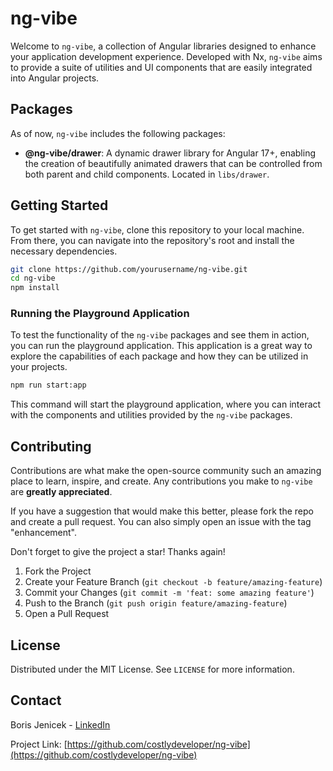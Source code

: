# ng-vibe

Welcome to `ng-vibe`, a collection of Angular libraries designed to enhance your application development experience. Developed with Nx, `ng-vibe` aims to provide a suite of utilities and UI components that are easily integrated into Angular projects.

## Packages

As of now, `ng-vibe` includes the following packages:

- **@ng-vibe/drawer**: A dynamic drawer library for Angular 17+, enabling the creation of beautifully animated drawers that can be controlled from both parent and child components. Located in `libs/drawer`.

## Getting Started

To get started with `ng-vibe`, clone this repository to your local machine. From there, you can navigate into the repository's root and install the necessary dependencies.

```bash
git clone https://github.com/yourusername/ng-vibe.git
cd ng-vibe
npm install
```

### Running the Playground Application

To test the functionality of the `ng-vibe` packages and see them in action, you can run the playground application. This application is a great way to explore the capabilities of each package and how they can be utilized in your projects.

```bash
npm run start:app
```

This command will start the playground application, where you can interact with the components and utilities provided by the `ng-vibe` packages.

## Contributing

Contributions are what make the open-source community such an amazing place to learn, inspire, and create. Any contributions you make to `ng-vibe` are **greatly appreciated**.

If you have a suggestion that would make this better, please fork the repo and create a pull request. You can also simply open an issue with the tag "enhancement".

Don't forget to give the project a star! Thanks again!

1. Fork the Project
2. Create your Feature Branch (`git checkout -b feature/amazing-feature`)
3. Commit your Changes (`git commit -m 'feat: some amazing feature'`)
4. Push to the Branch (`git push origin feature/amazing-feature`)
5. Open a Pull Request

## License

Distributed under the MIT License. See `LICENSE` for more information.

## Contact

Boris Jenicek - [LinkedIn](https://www.linkedin.com/in/boris-jenicek/)

Project Link: [https://github.com/costlydeveloper/ng-vibe](https://github.com/costlydeveloper/ng-vibe)
